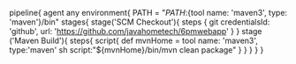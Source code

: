 pipeline{
  agent any
  environment{
  PATH = "${PATH}:${tool name: 'maven3', type: 'maven'}/bin"
  stages{
      stage('SCM Checkout'){
	  steps {
	  git credentialsId: 'github', url: 'https://github.com/javahometech/6pmwebapp' 
	  }
	  }
	  stage ('Maven Build'){
	  steps{
	  script{
	  def mvnHome = tool name: 'maven3', type:'maven'
	  sh script:"${mvnHome}/bin/mvn clean package"
	  }
	  }
	  }
	  }
	  }
